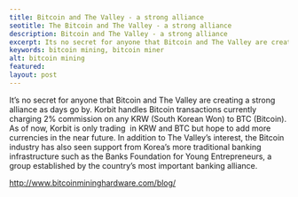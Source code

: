 ```yaml
---
title: Bitcoin and The Valley - a strong alliance
seotitle: The Bitcoin and The Valley - a strong alliance
description: Bitcoin and The Valley - a strong alliance
excerpt: Its no secret for anyone that Bitcoin and The Valley are creating a strong alliance as days go by.
keywords: bitcoin mining, bitcoin miner
alt: bitcoin mining
featured: 
layout: post
---
```

It’s no secret for anyone that Bitcoin and The Valley are creating a strong alliance as days go by. Korbit handles Bitcoin transactions currently charging 2% commission on any KRW (South Korean Won) to BTC (Bitcoin). As of now, Korbit is only trading  in KRW and BTC but hope to add more currencies in the near future. In addition to The Valley’s interest, the Bitcoin industry has also seen support from Korea’s more traditional banking infrastructure such as the Banks Foundation for Young Entrepreneurs, a group established by the country’s most important banking alliance.

http://www.bitcoinmininghardware.com/blog/
